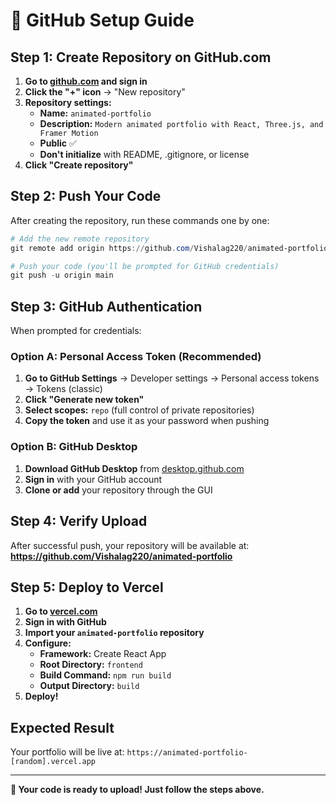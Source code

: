 # 🔐 GitHub Setup Guide

## Step 1: Create Repository on GitHub.com

1. **Go to [github.com](https://github.com) and sign in**
2. **Click the "+" icon** → "New repository"
3. **Repository settings:**
   - **Name:** `animated-portfolio`
   - **Description:** `Modern animated portfolio with React, Three.js, and Framer Motion`
   - **Public** ✅
   - **Don't initialize** with README, .gitignore, or license
4. **Click "Create repository"**

## Step 2: Push Your Code

After creating the repository, run these commands one by one:

```powershell
# Add the new remote repository
git remote add origin https://github.com/Vishalag220/animated-portfolio.git

# Push your code (you'll be prompted for GitHub credentials)
git push -u origin main
```

## Step 3: GitHub Authentication

When prompted for credentials:

### Option A: Personal Access Token (Recommended)
1. **Go to GitHub Settings** → Developer settings → Personal access tokens → Tokens (classic)
2. **Click "Generate new token"**
3. **Select scopes:** `repo` (full control of private repositories)
4. **Copy the token** and use it as your password when pushing

### Option B: GitHub Desktop
1. **Download GitHub Desktop** from [desktop.github.com](https://desktop.github.com)
2. **Sign in** with your GitHub account
3. **Clone or add** your repository through the GUI

## Step 4: Verify Upload

After successful push, your repository will be available at:
**https://github.com/Vishalag220/animated-portfolio**

## Step 5: Deploy to Vercel

1. **Go to [vercel.com](https://vercel.com)**
2. **Sign in with GitHub**
3. **Import your `animated-portfolio` repository**
4. **Configure:**
   - **Framework:** Create React App
   - **Root Directory:** `frontend`
   - **Build Command:** `npm run build`
   - **Output Directory:** `build`
5. **Deploy!**

## Expected Result

Your portfolio will be live at:
`https://animated-portfolio-[random].vercel.app`

---

**🎯 Your code is ready to upload! Just follow the steps above.** 